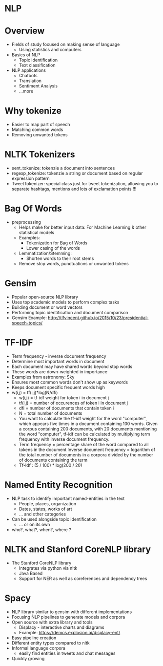 # NLP

# Overview

  - Fields of study focused on making sense of language
    - Using statistics and computers
  - Basics of NLP
    - Topic identification
    - Text classification
  - NLP applications
    - Chatbots
    - Translation
    - Sentiment Analysis
    - ...more

# Why tokenize

  - Easier to map part of speech
  - Matching common words
  - Removing unwanted tokens

# NLTK Tokenizers

  - sent_tokenize: tokenzie a document into sentences
  - regexp_tokenize: tokenzie a string or document based on regular expression pattern
  - TweetTokenizer: special class just for tweet tokenization, allowing you to separate hashtags, mentions and lots of exclamation points !!!
  
# Bag Of Words

  - preprocessing
    - Helps make for better input data: For Machine Learning & other statistical models
    - Examples:
      - Tokenization for Bag of Words
      - Lower casing of the words
    - Lemmatization/Stemming:
      - Shorten words to their root stems
    - Remove stop words, punctuations or unwanted tokens 

# Gensim
  - Popular open-source NLP library
  - Uses top academic models to perform complex tasks
  - Building document or word vectors
  - Performing topic identification and document comparison
  - Gensim Example: http://tlfvincent.github.io/2015/10/23/presidential-speech-topics/
  
# TF-IDF
  - Term frequency - inverse document frequency
  - Determine most important words in document
  - Each document may have shared words beyond stop words
  - These words are down-weighted in importance
  - Examples from astronomy: Sky
  - Ensures most common words don't show up as keywords
  - Keeps document specific frequent words high
  - w(i,j) = tf(i,j)*log(N/dfi)
      - w(i,j) = tf-idf weight for token i in document j
      - tf(i,j) = number of occurences of token i in document j
      - dfi = number of documents that contain token i
      - N = total number of documents
    - You want to calculate the tf-idf weight for the word "computer", which appears five times in a document containing 100 words. Given a corpus containing 200 documents, with 20 documents mentioning the word "computer", tf-idf can be calculated by multiplying term frequency with inverse document frequency.
    - Term frequency = percentage share of the word compared to all tokens in the document Inverse document frequency = logarithm of the total number of documents in a corpora divided by the number of documents containing the term
    - Tf-Idf : (5 / 100) * log(200 / 20)

# Named Entity Recognition

  - NLP task to identify important named-entities in the text
    - People, places, organization
    - Dates, states, works of art
    - ... and other categories
  - Can be used alongside topic identification
    - ... or on its own
  - who?, what?, when?, where ?
  
# NLTK and Stanford CoreNLP library

  - The Stanford CoreNLP library
    - Integrates via python via nltk
    - Java Based
    - Support for NER as well as coreferences and dependency trees
    
# Spacy
  - NLP library similar to gensim with different implementations
  - Focusing NLP pipelines to generate models and corpora
  - Open source with extra library and tools
    - Displacy - interactive charts and diagrams
    - Example: https://demos.explosion.ai/displacy-ent/
  - Easy pipeline creation
  - Different entity types compared to nltk
  - Informal language corpora
    - easily find entities in tweets and chat messages
  - Quickly growing
